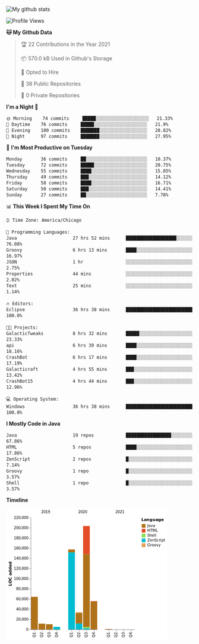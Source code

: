 ![My github stats](https://github-readme-stats.vercel.app/api?username=romvoid95&theme=gruvbox&include_all_commits=true&show_icons=true")

<!--START_SECTION:waka-->
![Profile Views](http://img.shields.io/badge/Profile%20Views-1-blue)

**🐱 My Github Data** 

> 🏆 22 Contributions in the Year 2021
 > 
> 📦 570.0 kB Used in Github's Storage 
 > 
> 💼 Opted to Hire
 > 
> 📜 38 Public Repositories 
 > 
> 🔑 0 Private Repositories  
 > 
**I'm a Night 🦉** 

```text
🌞 Morning    74 commits     █████░░░░░░░░░░░░░░░░░░░░   21.33% 
🌆 Daytime    76 commits     █████░░░░░░░░░░░░░░░░░░░░   21.9% 
🌃 Evening    100 commits    ███████░░░░░░░░░░░░░░░░░░   28.82% 
🌙 Night      97 commits     ███████░░░░░░░░░░░░░░░░░░   27.95%

```
📅 **I'm Most Productive on Tuesday** 

```text
Monday       36 commits     ██░░░░░░░░░░░░░░░░░░░░░░░   10.37% 
Tuesday      72 commits     █████░░░░░░░░░░░░░░░░░░░░   20.75% 
Wednesday    55 commits     ████░░░░░░░░░░░░░░░░░░░░░   15.85% 
Thursday     49 commits     ███░░░░░░░░░░░░░░░░░░░░░░   14.12% 
Friday       58 commits     ████░░░░░░░░░░░░░░░░░░░░░   16.71% 
Saturday     50 commits     ███░░░░░░░░░░░░░░░░░░░░░░   14.41% 
Sunday       27 commits     ██░░░░░░░░░░░░░░░░░░░░░░░   7.78%

```


📊 **This Week I Spent My Time On** 

```text
⌚︎ Time Zone: America/Chicago

💬 Programming Languages: 
Java                     27 hrs 52 mins      ███████████████████░░░░░░   76.08% 
Groovy                   6 hrs 13 mins       ████░░░░░░░░░░░░░░░░░░░░░   16.97% 
JSON                     1 hr                ░░░░░░░░░░░░░░░░░░░░░░░░░   2.75% 
Properties               44 mins             ░░░░░░░░░░░░░░░░░░░░░░░░░   2.02% 
Text                     25 mins             ░░░░░░░░░░░░░░░░░░░░░░░░░   1.14%

🔥 Editors: 
Eclipse                  36 hrs 38 mins      █████████████████████████   100.0%

🐱‍💻 Projects: 
GalacticTweaks           8 hrs 32 mins       █████░░░░░░░░░░░░░░░░░░░░   23.33% 
api                      6 hrs 39 mins       ████░░░░░░░░░░░░░░░░░░░░░   18.16% 
CrashBot                 6 hrs 17 mins       ████░░░░░░░░░░░░░░░░░░░░░   17.19% 
Galacticraft             4 hrs 55 mins       ███░░░░░░░░░░░░░░░░░░░░░░   13.42% 
CrashBot15               4 hrs 44 mins       ███░░░░░░░░░░░░░░░░░░░░░░   12.96%

💻 Operating System: 
Windows                  36 hrs 38 mins      █████████████████████████   100.0%

```

**I Mostly Code in Java** 

```text
Java                     19 repos            █████████████████░░░░░░░░   67.86% 
HTML                     5 repos             ████░░░░░░░░░░░░░░░░░░░░░   17.86% 
ZenScript                2 repos             █░░░░░░░░░░░░░░░░░░░░░░░░   7.14% 
Groovy                   1 repo              █░░░░░░░░░░░░░░░░░░░░░░░░   3.57% 
Shell                    1 repo              █░░░░░░░░░░░░░░░░░░░░░░░░   3.57%

```


**Timeline**

![Chart not found](https://raw.githubusercontent.com/ROMVoid95/ROMVoid95/master/charts/bar_graph.png) 


<!--END_SECTION:waka-->
